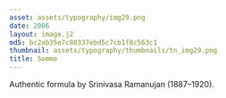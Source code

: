 ```yaml
---
asset: assets/typography/img29.png
date: 2006
layout: image.j2
md5: bc2ab35e7c80337ebd5c7cb1f8c563c1
thumbnail: assets/typography/thumbnails/tn_img29.png
title: Somme
---
```


Authentic formula by Srinivasa Ramanujan (1887–1920).

